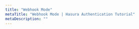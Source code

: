 ```yaml
---
title: "Webhook Mode"
metaTitle: "Webhook Mode | Hasura Authentication Tutorial"
metaDescription: ""
---
```

